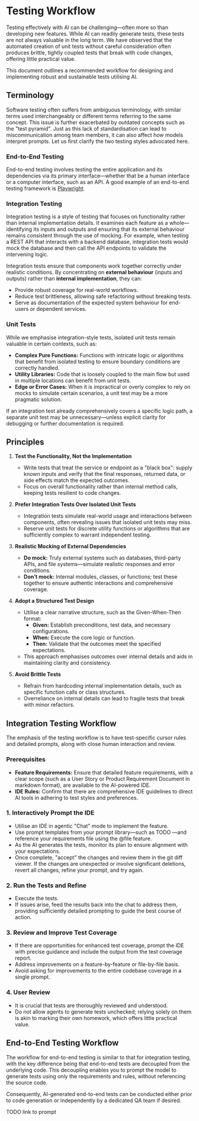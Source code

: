 # Testing Workflow

Testing effectively with AI can be challenging—often more so than developing new features. While AI can readily generate tests, these tests are not always valuable in the long term. We have observed that the automated creation of unit tests without careful consideration often produces brittle, tightly coupled tests that break with code changes, offering little practical value.

This document outlines a recommended workflow for designing and implementing robust and sustainable tests utilising AI.

## Terminology

Software testing often suffers from ambiguous terminology, with similar terms used interchangeably or different terms referring to the same concept. This issue is further exacerbated by outdated concepts such as the "test pyramid". Just as this lack of standardisation can lead to miscommunication among team members, it can also affect how models interpret prompts. Let us first clarify the two testing styles advocated here.

### End-to-End Testing

End-to-end testing involves testing the entire application and its dependencies via its primary interface—whether that be a human interface or a computer interface, such as an API. A good example of an end-to-end testing framework is [Playwright](https://playwright.dev/).

### Integration Testing

Integration testing is a style of testing that focuses on functionality rather than internal implementation details. It examines each feature as a whole—identifying its inputs and outputs and ensuring that its external behaviour remains consistent through the use of mocking. For example, when testing a REST API that interacts with a backend database, integration tests would mock the database and then call the API endpoints to validate the intervening logic.

Integration tests ensure that components work together correctly under realistic conditions. By concentrating on **external behaviour** (inputs and outputs) rather than **internal implementation**, they can:

- Provide robust coverage for real-world workflows.
- Reduce test brittleness, allowing safe refactoring without breaking tests.
- Serve as documentation of the expected system behaviour for end-users or dependent services.

### Unit Tests

While we emphasise integration-style tests, isolated unit tests remain valuable in certain contexts, such as:

- **Complex Pure Functions:** Functions with intricate logic or algorithms that benefit from isolated testing to ensure boundary conditions are correctly handled.
- **Utility Libraries:** Code that is loosely coupled to the main flow but used in multiple locations can benefit from unit tests.
- **Edge or Error Cases:** When it is impractical or overly complex to rely on mocks to simulate certain scenarios, a unit test may be a more pragmatic solution.

If an integration test already comprehensively covers a specific logic path, a separate unit test may be unnecessary—unless explicit clarity for debugging or further documentation is required. 

## Principles

1. **Test the Functionality, Not the Implementation**  
   - Write tests that treat the service or endpoint as a "black box": supply known inputs and verify that the final responses, returned data, or side effects match the expected outcomes.  
   - Focus on overall functionality rather than internal method calls, keeping tests resilient to code changes.

2. **Prefer Integration Tests Over Isolated Unit Tests**  
   - Integration tests simulate real-world usage and interactions between components, often revealing issues that isolated unit tests may miss.  
   - Reserve unit tests for discrete utility functions or algorithms that are sufficiently complex to warrant independent testing.

3. **Realistic Mocking of External Dependencies**  
   - **Do mock:** Truly external systems such as databases, third-party APIs, and file systems—simulate realistic responses and error conditions.  
   - **Don’t mock:** Internal modules, classes, or functions; test these together to ensure authentic interactions and comprehensive coverage.

4. **Adopt a Structured Test Design**  
   - Utilise a clear narrative structure, such as the Given-When-Then format:
     - **Given:** Establish preconditions, test data, and necessary configurations.
     - **When:** Execute the core logic or function.
     - **Then:** Validate that the outcomes meet the specified expectations.
   - This approach emphasises outcomes over internal details and aids in maintaining clarity and consistency.

5. **Avoid Brittle Tests**  
   - Refrain from hardcoding internal implementation details, such as specific function calls or class structures.  
   - Overreliance on internal details can lead to fragile tests that break with minor refactors.

## Integration Testing Workflow

The emphasis of the testing workflow is to have test-specific cursor rules and detailed prompts, along with close human interaction and review. 

### Prerequisites

- **Feature Requirements:** Ensure that detailed feature requirements, with a clear scope (such as a User Story or Product Requirement Document in markdown format), are available to the AI-powered IDE.
- **IDE Rules:** Confirm that there are comprehensive IDE guidelines to direct AI tools in adhering to test styles and preferences.

### 1. Interactively Prompt the IDE

- Utilise an IDE in agentic "Chat" mode to implement the feature.
- Use prompt templates from your prompt library—such as TODO —and reference your requirements file using the @file feature.
- As the AI generates the tests, monitor its plan to ensure alignment with your expectations.
- Once complete, "accept" the changes and review them in the git diff viewer. If the changes are unexpected or involve significant deletions, revert all changes, refine your prompt, and try again.

### 2. Run the Tests and Refine  

- Execute the tests.
- If issues arise, feed the results back into the chat to address them, providing sufficiently detailed prompting to guide the best course of action.

### 3. Review and Improve Test Coverage  

- If there are opportunities for enhanced test coverage, prompt the IDE with precise guidance and include the output from the test coverage report.
- Address improvements on a feature-by-feature or file-by-file basis.
- Avoid asking for improvements to the entire codebase coverage in a single prompt.

### 4. User Review  

- It is crucial that tests are thoroughly reviewed and understood.  
- Do not allow agents to generate tests unchecked; relying solely on them is akin to marking their own homework, which offers little practical value.

## End-to-End Testing Workflow

The workflow for end-to-end testing is similar to that for integration testing, with the key difference being that end-to-end tests are decoupled from the underlying code. This decoupling enables you to prompt the model to generate tests using only the requirements and rules, without referencing the source code.

Consequently, AI-generated end-to-end tests can be conducted either prior to code generation or independently by a dedicated QA team if desired.

TODO link to prompt